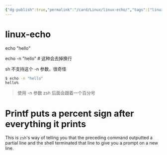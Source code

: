 ```yaml
---
{"dg-publish":true,"permalink":"/card/Linux/linux-echo/","tags":["linux"],"noteIcon":"2","created":"2021-10-19T11:27:48+08:00","updated":"2024-10-20T23:59:24+08:00"}
---
```



# linux-echo

echo "hello"

echo -n "hello" # 这种会去掉换行

sh 不支持这个 -n 参数，很奇怪

```bash
$ echo -n "hello"
hello%
```

> 使用 -n 参数 zsh 后面会跟着一个百分号


<div class="transclusion internal-embed is-loaded"><div class="markdown-embed">

<div class="markdown-embed-title">

# Printf puts a percent sign after everything it prints

</div>


This is `zsh`'s way of telling you that the preceding command outputted a partial line and the shell terminated that line to give you a prompt on a new line. 

</div></div>

